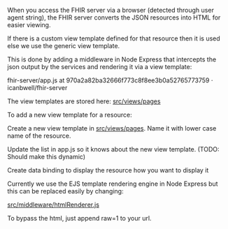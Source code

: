 When you access the FHIR server via a browser (detected through user agent string), the FHIR server converts the JSON resources into HTML for easier viewing.

If there is a custom view template defined for that resource then it is used else we use the generic view template.

This is done by adding a middleware in Node Express that intercepts the json output by the services and rendering it via a view template:

fhir-server/app.js at 970a2a82ba32666f773c8f8ee3b0a52765773759 · icanbwell/fhir-server 

The view templates are stored here: [src/views/pages](src/views/pages)

 

To add a new view template for a resource:

Create a new view template in [src/views/pages](src/views/pages).  Name it with lower case name of the resource.

Update the list in app.js so it knows about the new view template.  (TODO: Should make this dynamic)

Create data binding to display the resource how you want to display it

 

Currently we use the EJS template rendering engine in Node Express but this can be replaced easily by changing:

[src/middleware/htmlRenderer.js](src/middleware/htmlRenderer.js)

 

To bypass the html, just append raw=1 to your url.
